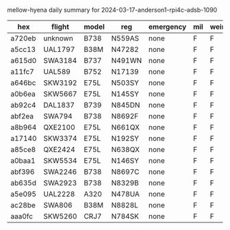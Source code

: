 mellow-hyena daily summary for 2024-03-17-anderson1-rpi4c-adsb-1090

|hex|flight|model|reg|emergency|mil|weirdo|
|--|--|--|--|--|--|--|
|a720eb|unknown|B738|N559AS|none|F|F|
|a5cc13|UAL1797|B38M|N47282|none|F|F|
|a615d0|SWA3184|B737|N491WN|none|F|F|
|a11fc7|UAL589|B752|N17139|none|F|F|
|a646bc|SKW3192|E75L|N503SY|none|F|F|
|a0b6ea|SKW5667|E75L|N145SY|none|F|F|
|ab92c4|DAL1837|B739|N845DN|none|F|F|
|abf2ea|SWA794|B738|N8692F|none|F|F|
|a8b964|QXE2100|E75L|N661QX|none|F|F|
|a17140|SKW3374|E75L|N192SY|none|F|F|
|a85ce8|QXE2424|E75L|N638QX|none|F|F|
|a0baa1|SKW5534|E75L|N146SY|none|F|F|
|abf396|SWA2246|B738|N8697C|none|F|F|
|ab635d|SWA2923|B738|N8329B|none|F|F|
|a5e095|UAL2228|A320|N478UA|none|F|F|
|ac28be|SWA806|B38M|N8828L|none|F|F|
|aaa0fc|SKW5260|CRJ7|N784SK|none|F|F|
